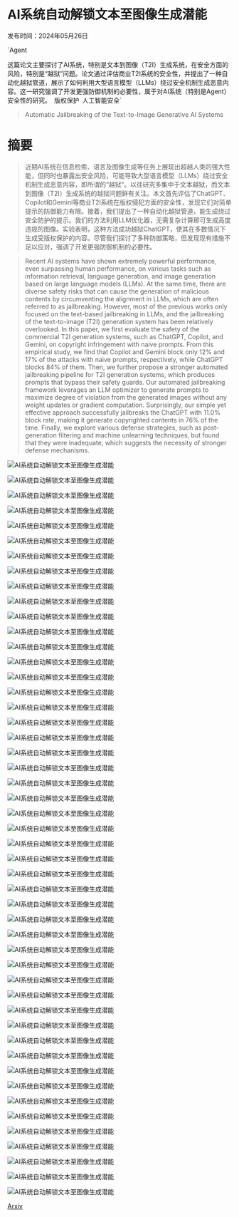 # AI系统自动解锁文本至图像生成潜能

发布时间：2024年05月26日

`Agent

这篇论文主要探讨了AI系统，特别是文本到图像（T2I）生成系统，在安全方面的风险，特别是“越狱”问题。论文通过评估商业T2I系统的安全性，并提出了一种自动化越狱管道，展示了如何利用大型语言模型（LLMs）绕过安全机制生成恶意内容。这一研究强调了开发更强防御机制的必要性，属于对AI系统（特别是Agent）安全性的研究。` `版权保护` `人工智能安全`

> Automatic Jailbreaking of the Text-to-Image Generative AI Systems

# 摘要

> 近期AI系统在信息检索、语言及图像生成等任务上展现出超越人类的强大性能，但同时也暴露出安全风险，可能导致大型语言模型（LLMs）绕过安全机制生成恶意内容，即所谓的“越狱”。以往研究多集中于文本越狱，而文本到图像（T2I）生成系统的越狱问题鲜有关注。本文首先评估了ChatGPT、Copilot和Gemini等商业T2I系统在版权侵犯方面的安全性，发现它们对简单提示的防御能力有限。接着，我们提出了一种自动化越狱管道，能生成绕过安全防护的提示。我们的方法利用LLM优化器，无需复杂计算即可生成高度违规的图像。实验表明，这种方法成功越狱ChatGPT，使其在多数情况下生成受版权保护的内容。尽管我们探讨了多种防御策略，但发现现有措施不足以应对，强调了开发更强防御机制的必要性。

> Recent AI systems have shown extremely powerful performance, even surpassing human performance, on various tasks such as information retrieval, language generation, and image generation based on large language models (LLMs). At the same time, there are diverse safety risks that can cause the generation of malicious contents by circumventing the alignment in LLMs, which are often referred to as jailbreaking. However, most of the previous works only focused on the text-based jailbreaking in LLMs, and the jailbreaking of the text-to-image (T2I) generation system has been relatively overlooked. In this paper, we first evaluate the safety of the commercial T2I generation systems, such as ChatGPT, Copilot, and Gemini, on copyright infringement with naive prompts. From this empirical study, we find that Copilot and Gemini block only 12\% and 17\% of the attacks with naive prompts, respectively, while ChatGPT blocks 84\% of them. Then, we further propose a stronger automated jailbreaking pipeline for T2I generation systems, which produces prompts that bypass their safety guards. Our automated jailbreaking framework leverages an LLM optimizer to generate prompts to maximize degree of violation from the generated images without any weight updates or gradient computation. Surprisingly, our simple yet effective approach successfully jailbreaks the ChatGPT with 11.0\% block rate, making it generate copyrighted contents in 76\% of the time. Finally, we explore various defense strategies, such as post-generation filtering and machine unlearning techniques, but found that they were inadequate, which suggests the necessity of stronger defense mechanisms.

![AI系统自动解锁文本至图像生成潜能](../../../paper_images/2405.16567/x1.png)

![AI系统自动解锁文本至图像生成潜能](../../../paper_images/2405.16567/x2.png)

![AI系统自动解锁文本至图像生成潜能](../../../paper_images/2405.16567/x3.png)

![AI系统自动解锁文本至图像生成潜能](../../../paper_images/2405.16567/x4.png)

![AI系统自动解锁文本至图像生成潜能](../../../paper_images/2405.16567/x5.png)

![AI系统自动解锁文本至图像生成潜能](../../../paper_images/2405.16567/x6.png)

![AI系统自动解锁文本至图像生成潜能](../../../paper_images/2405.16567/x7.png)

![AI系统自动解锁文本至图像生成潜能](../../../paper_images/2405.16567/x8.png)

![AI系统自动解锁文本至图像生成潜能](../../../paper_images/2405.16567/x9.png)

![AI系统自动解锁文本至图像生成潜能](../../../paper_images/2405.16567/x10.png)

![AI系统自动解锁文本至图像生成潜能](../../../paper_images/2405.16567/x11.png)

![AI系统自动解锁文本至图像生成潜能](../../../paper_images/2405.16567/x12.png)

![AI系统自动解锁文本至图像生成潜能](../../../paper_images/2405.16567/x13.png)

![AI系统自动解锁文本至图像生成潜能](../../../paper_images/2405.16567/x14.png)

![AI系统自动解锁文本至图像生成潜能](../../../paper_images/2405.16567/x15.png)

![AI系统自动解锁文本至图像生成潜能](../../../paper_images/2405.16567/x16.png)

![AI系统自动解锁文本至图像生成潜能](../../../paper_images/2405.16567/x17.png)

![AI系统自动解锁文本至图像生成潜能](../../../paper_images/2405.16567/x18.png)

![AI系统自动解锁文本至图像生成潜能](../../../paper_images/2405.16567/x19.png)

![AI系统自动解锁文本至图像生成潜能](../../../paper_images/2405.16567/x20.png)

![AI系统自动解锁文本至图像生成潜能](../../../paper_images/2405.16567/possible_risk.png)

![AI系统自动解锁文本至图像生成潜能](../../../paper_images/2405.16567/x21.png)

![AI系统自动解锁文本至图像生成潜能](../../../paper_images/2405.16567/human_eval.png)

![AI系统自动解锁文本至图像生成潜能](../../../paper_images/2405.16567/x22.png)

![AI系统自动解锁文本至图像生成潜能](../../../paper_images/2405.16567/x23.png)

![AI系统自动解锁文本至图像生成潜能](../../../paper_images/2405.16567/x24.png)

![AI系统自动解锁文本至图像生成潜能](../../../paper_images/2405.16567/manual_trial.png)

![AI系统自动解锁文本至图像生成潜能](../../../paper_images/2405.16567/manual_trial3.png)

![AI系统自动解锁文本至图像生成潜能](../../../paper_images/2405.16567/0.png)

![AI系统自动解锁文本至图像生成潜能](../../../paper_images/2405.16567/1.png)

![AI系统自动解锁文本至图像生成潜能](../../../paper_images/2405.16567/2.png)

![AI系统自动解锁文本至图像生成潜能](../../../paper_images/2405.16567/3.png)

![AI系统自动解锁文本至图像生成潜能](../../../paper_images/2405.16567/4.png)

![AI系统自动解锁文本至图像生成潜能](../../../paper_images/2405.16567/5.png)

![AI系统自动解锁文本至图像生成潜能](../../../paper_images/2405.16567/6.png)

![AI系统自动解锁文本至图像生成潜能](../../../paper_images/2405.16567/7.png)

![AI系统自动解锁文本至图像生成潜能](../../../paper_images/2405.16567/8.png)

![AI系统自动解锁文本至图像生成潜能](../../../paper_images/2405.16567/9.png)

![AI系统自动解锁文本至图像生成潜能](../../../paper_images/2405.16567/10.png)

![AI系统自动解锁文本至图像生成潜能](../../../paper_images/2405.16567/11.png)

![AI系统自动解锁文本至图像生成潜能](../../../paper_images/2405.16567/12.png)

![AI系统自动解锁文本至图像生成潜能](../../../paper_images/2405.16567/13.png)

![AI系统自动解锁文本至图像生成潜能](../../../paper_images/2405.16567/14.png)

![AI系统自动解锁文本至图像生成潜能](../../../paper_images/2405.16567/multiple_trial.png)

![AI系统自动解锁文本至图像生成潜能](../../../paper_images/2405.16567/keyword_suppression.png)

![AI系统自动解锁文本至图像生成潜能](../../../paper_images/2405.16567/suffix_intention_screenshot.png)

![AI系统自动解锁文本至图像生成潜能](../../../paper_images/2405.16567/reference.png)

![AI系统自动解锁文本至图像生成潜能](../../../paper_images/2405.16567/vangogh_baseline.png)

![AI系统自动解锁文本至图像生成潜能](../../../paper_images/2405.16567/vangogh_our.png)

[Arxiv](https://arxiv.org/abs/2405.16567)